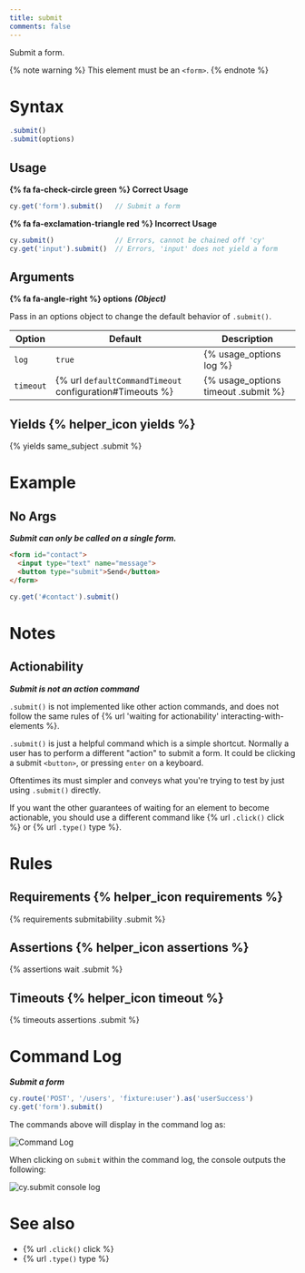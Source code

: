 ```yaml
---
title: submit
comments: false
---
```


Submit a form.

{% note warning %}
This element must be an `<form>`.
{% endnote %}

# Syntax

```javascript
.submit()
.submit(options)
```

## Usage

**{% fa fa-check-circle green %} Correct Usage**

```javascript
cy.get('form').submit()   // Submit a form
```

**{% fa fa-exclamation-triangle red %} Incorrect Usage**

```javascript
cy.submit()               // Errors, cannot be chained off 'cy'
cy.get('input').submit()  // Errors, 'input' does not yield a form
```

## Arguments

**{% fa fa-angle-right %} options**  ***(Object)***

Pass in an options object to change the default behavior of `.submit()`.

Option | Default | Description
--- | --- | ---
`log` | `true` | {% usage_options log %}
`timeout` | {% url `defaultCommandTimeout` configuration#Timeouts %} | {% usage_options timeout .submit %}

## Yields {% helper_icon yields %}

{% yields same_subject .submit %}

# Example

## No Args

***Submit can only be called on a single form.***

```html
<form id="contact">
  <input type="text" name="message">
  <button type="submit">Send</button>
</form>
```

```javascript
cy.get('#contact').submit()
```

# Notes

## Actionability

***Submit is not an action command***

`.submit()` is not implemented like other action commands, and does not follow the same rules of {% url 'waiting for actionability' interacting-with-elements %}.

`.submit()` is just a helpful command which is a simple shortcut. Normally a user has to perform a different "action" to submit a form. It could be clicking a submit `<button>`, or pressing `enter` on a keyboard.

Oftentimes its must simpler and conveys what you're trying to test by just using `.submit()` directly.

If you want the other guarantees of waiting for an element to become actionable, you should use a different command like {% url `.click()` click %} or {% url `.type()` type %}.

# Rules

## Requirements {% helper_icon requirements %}

{% requirements submitability .submit %}

## Assertions {% helper_icon assertions %}

{% assertions wait .submit %}

## Timeouts {% helper_icon timeout %}

{% timeouts assertions .submit %}

# Command Log

***Submit a form***

```javascript
cy.route('POST', '/users', 'fixture:user').as('userSuccess')
cy.get('form').submit()
```

The commands above will display in the command log as:

![Command Log](/img/api/submit/form-submit-shows-in-command-log-of-cypress.png)

When clicking on `submit` within the command log, the console outputs the following:

![cy.submit console log](/img/api/submit/console-shows-what-form-was-submitted.png)

# See also

- {% url `.click()` click %}
- {% url `.type()` type %}
